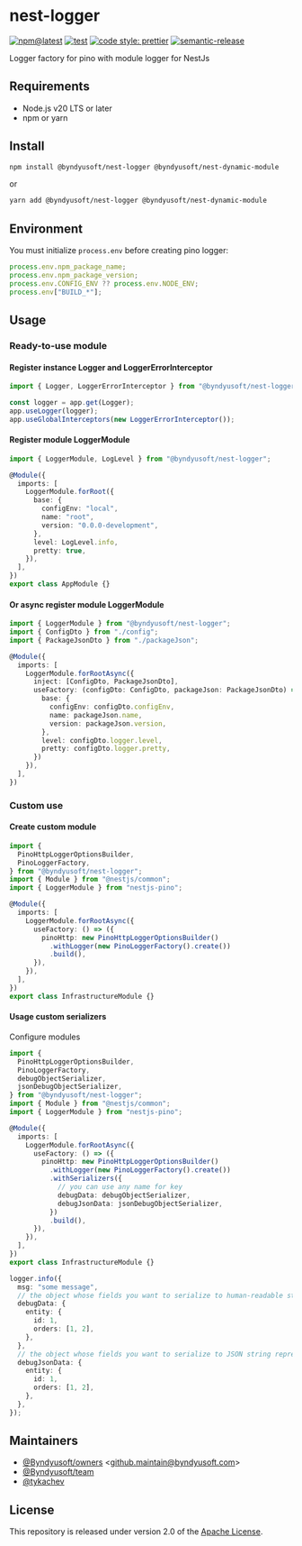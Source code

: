 # nest-logger

[![npm@latest](https://img.shields.io/npm/v/@byndyusoft/nest-logger/latest.svg)](https://www.npmjs.com/package/@byndyusoft/nest-logger)
[![test](https://github.com/Byndyusoft/nest-logger/actions/workflows/test.yaml/badge.svg?branch=master)](https://github.com/Byndyusoft/nest-logger/actions/workflows/test.yaml)
[![code style: prettier](https://img.shields.io/badge/code_style-prettier-ff69b4.svg)](https://github.com/prettier/prettier)
[![semantic-release](https://img.shields.io/badge/%20%20%F0%9F%93%A6%F0%9F%9A%80-semantic--release-e10079.svg)](https://github.com/semantic-release/semantic-release)

Logger factory for pino with module logger for NestJs

## Requirements

- Node.js v20 LTS or later
- npm or yarn

## Install

```bash
npm install @byndyusoft/nest-logger @byndyusoft/nest-dynamic-module
```

or

```bash
yarn add @byndyusoft/nest-logger @byndyusoft/nest-dynamic-module
```

## Environment

You must initialize `process.env` before creating pino logger:

```typescript
process.env.npm_package_name;
process.env.npm_package_version;
process.env.CONFIG_ENV ?? process.env.NODE_ENV;
process.env["BUILD_*"];
```

## Usage

### Ready-to-use module

#### Register instance Logger and LoggerErrorInterceptor

```typescript
import { Logger, LoggerErrorInterceptor } from "@byndyusoft/nest-logger";

const logger = app.get(Logger);
app.useLogger(logger);
app.useGlobalInterceptors(new LoggerErrorInterceptor());
```

#### Register module LoggerModule

```typescript
import { LoggerModule, LogLevel } from "@byndyusoft/nest-logger";

@Module({
  imports: [
    LoggerModule.forRoot({
      base: {
        configEnv: "local",
        name: "root",
        version: "0.0.0-development",
      },
      level: LogLevel.info,
      pretty: true,
    }),
  ],
})
export class AppModule {}
```

#### Or async register module LoggerModule

```typescript
import { LoggerModule } from "@byndyusoft/nest-logger";
import { ConfigDto } from "./config";
import { PackageJsonDto } from "./packageJson";

@Module({
  imports: [
    LoggerModule.forRootAsync({
      inject: [ConfigDto, PackageJsonDto],
      useFactory: (configDto: ConfigDto, packageJson: PackageJsonDto) => ({
        base: {
          configEnv: configDto.configEnv,
          name: packageJson.name,
          version: packageJson.version,
        },
        level: configDto.logger.level,
        pretty: configDto.logger.pretty,
      })
    }),
  ],
})
```

### Custom use

#### Create custom module

```typescript
import {
  PinoHttpLoggerOptionsBuilder,
  PinoLoggerFactory,
} from "@byndyusoft/nest-logger";
import { Module } from "@nestjs/common";
import { LoggerModule } from "nestjs-pino";

@Module({
  imports: [
    LoggerModule.forRootAsync({
      useFactory: () => ({
        pinoHttp: new PinoHttpLoggerOptionsBuilder()
          .withLogger(new PinoLoggerFactory().create())
          .build(),
      }),
    }),
  ],
})
export class InfrastructureModule {}
```

#### Usage custom serializers

Configure modules

```typescript
import {
  PinoHttpLoggerOptionsBuilder,
  PinoLoggerFactory,
  debugObjectSerializer,
  jsonDebugObjectSerializer,
} from "@byndyusoft/nest-logger";
import { Module } from "@nestjs/common";
import { LoggerModule } from "nestjs-pino";

@Module({
  imports: [
    LoggerModule.forRootAsync({
      useFactory: () => ({
        pinoHttp: new PinoHttpLoggerOptionsBuilder()
          .withLogger(new PinoLoggerFactory().create())
          .withSerializers({
            // you can use any name for key
            debugData: debugObjectSerializer,
            debugJsonData: jsonDebugObjectSerializer,
          })
          .build(),
      }),
    }),
  ],
})
export class InfrastructureModule {}
```

```typescript
logger.info({
  msg: "some message",
  // the object whose fields you want to serialize to human-readable string representation
  debugData: {
    entity: {
      id: 1,
      orders: [1, 2],
    },
  },
  // the object whose fields you want to serialize to JSON string representation
  debugJsonData: {
    entity: {
      id: 1,
      orders: [1, 2],
    },
  },
});
```

## Maintainers

- [@Byndyusoft/owners](https://github.com/orgs/Byndyusoft/teams/owners) <<github.maintain@byndyusoft.com>>
- [@Byndyusoft/team](https://github.com/orgs/Byndyusoft/teams/team)
- [@tykachev](https://github.com/tykachev)

## License

This repository is released under version 2.0 of the
[Apache License](https://www.apache.org/licenses/LICENSE-2.0).
